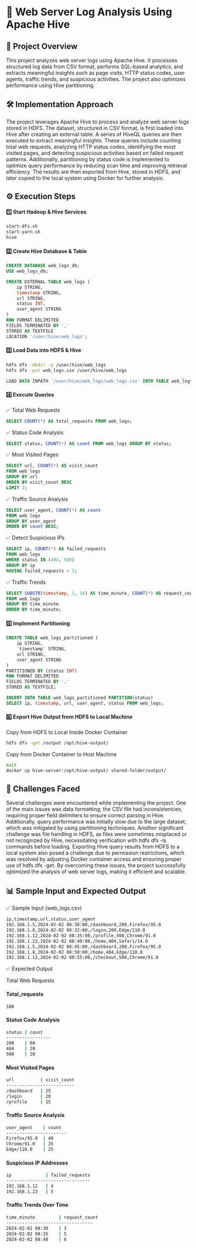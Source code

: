 # 📄 Web Server Log Analysis Using Apache Hive

## 📌 Project Overview

This project analyzes web server logs using Apache Hive. It processes structured log data from CSV format, performs SQL-based analytics, and extracts meaningful insights such as page visits, HTTP status codes, user agents, traffic trends, and suspicious activities. The project also optimizes performance using Hive partitioning.

## 🛠 Implementation Approach

The project leverages Apache Hive to process and analyze web server logs stored in HDFS. The dataset, structured in CSV format, is first loaded into Hive after creating an external table. A series of HiveQL queries are then executed to extract meaningful insights. These queries include counting total web requests, analyzing HTTP status codes, identifying the most visited pages, and detecting suspicious activities based on failed request patterns. Additionally, partitioning by status code is implemented to optimize query performance by reducing scan time and improving retrieval efficiency. The results are then exported from Hive, stored in HDFS, and later copied to the local system using Docker for further analysis.

## ⚙️ Execution Steps

#### 1️⃣ Start Hadoop & Hive Services

```bash
start-dfs.sh
start-yarn.sh
hive
```

#### 2️⃣ Create Hive Database & Table

```sql
CREATE DATABASE web_logs_db;
USE web_logs_db;
```
```sql
CREATE EXTERNAL TABLE web_logs (
    ip STRING,
    timestamp STRING,
    url STRING,
    status INT,
    user_agent STRING
)
ROW FORMAT DELIMITED
FIELDS TERMINATED BY ','
STORED AS TEXTFILE
LOCATION '/user/hive/web_logs';
```

#### 3️⃣ Load Data into HDFS & Hive

```bash
hdfs dfs -mkdir -p /user/hive/web_logs
hdfs dfs -put web_logs.csv /user/hive/web_logs
```

```sql
LOAD DATA INPATH '/user/hive/web_logs/web_logs.csv' INTO TABLE web_logs;
```

#### 4️⃣ Execute Queries
✅ Total Web Requests
```sql
SELECT COUNT(*) AS total_requests FROM web_logs;
```
✅ Status Code Analysis
```sql
SELECT status, COUNT(*) AS count FROM web_logs GROUP BY status;
```
✅ Most Visited Pages
```sql
SELECT url, COUNT(*) AS visit_count 
FROM web_logs 
GROUP BY url 
ORDER BY visit_count DESC 
LIMIT 3;
```
✅ Traffic Source Analysis
```sql
SELECT user_agent, COUNT(*) AS count 
FROM web_logs 
GROUP BY user_agent 
ORDER BY count DESC;
```
✅ Detect Suspicious IPs
```sql
SELECT ip, COUNT(*) AS failed_requests 
FROM web_logs 
WHERE status IN (404, 500) 
GROUP BY ip 
HAVING failed_requests > 3;
```
✅ Traffic Trends
```sql
SELECT SUBSTR(timestamp, 1, 16) AS time_minute, COUNT(*) AS request_count 
FROM web_logs 
GROUP BY time_minute 
ORDER BY time_minute;
```
#### 5️⃣ Implement Partitioning
```sql
CREATE TABLE web_logs_partitioned (
    ip STRING,
    `timestamp` STRING,
    url STRING,
    user_agent STRING
)
PARTITIONED BY (status INT)
ROW FORMAT DELIMITED
FIELDS TERMINATED BY ','
STORED AS TEXTFILE;
```
```sql
INSERT INTO TABLE web_logs_partitioned PARTITION(status)
SELECT ip, timestamp, url, user_agent, status FROM web_logs;
```

#### 6️⃣ Export Hive Output from HDFS to Local Machine
Copy from HDFS to Local Inside Docker Container
```bash
hdfs dfs -get /output /opt/hive-output/
```
Copy from Docker Container to Host Machine
```bash
exit
docker cp hive-server:/opt/hive-output/ shared-folder/output/
```

## 🎯 Challenges Faced

Several challenges were encountered while implementing the project. One of the main issues was data formatting; the CSV file had inconsistencies, requiring proper field delimiters to ensure correct parsing in Hive. Additionally, query performance was initially slow due to the large dataset, which was mitigated by using partitioning techniques. Another significant challenge was file handling in HDFS, as files were sometimes misplaced or not recognized by Hive, necessitating verification with hdfs dfs -ls commands before loading. Exporting Hive query results from HDFS to a local system also posed a challenge due to permission restrictions, which was resolved by adjusting Docker container access and ensuring proper use of hdfs dfs -get. By overcoming these issues, the project successfully optimized the analysis of web server logs, making it efficient and scalable.

## 📊 Sample Input and Expected Output
✅ Sample Input (web_logs.csv)
```bash
ip,timestamp,url,status,user_agent
192.168.1.5,2024-02-02 08:30:00,/dashboard,200,Firefox/95.0
192.168.1.8,2024-02-02 08:32:00,/login,200,Edge/110.0
192.168.1.12,2024-02-02 08:35:00,/profile,500,Chrome/91.0
192.168.1.22,2024-02-02 08:40:00,/home,404,Safari/14.0
192.168.1.5,2024-02-02 08:45:00,/dashboard,200,Firefox/95.0
192.168.1.8,2024-02-02 08:50:00,/home,404,Edge/110.0
192.168.1.12,2024-02-02 08:55:00,/checkout,500,Chrome/91.0
```
✅ Expected Output

Total Web Requests

#### Total_requests
```bash
100
```
#### Status Code Analysis
```bash
status | count
-----------------
200    | 60
404    | 20
500    | 20
```

#### Most Visited Pages
```bash
url          | visit_count
--------------------------
/dashboard   | 25
/login       | 20
/profile     | 15
```

#### Traffic Source Analysis
```bash
user_agent    | count
-----------------------
Firefox/95.0  | 40
Chrome/91.0   | 35
Edge/110.0    | 25
```
#### Suspicious IP Addresses
```bash 
ip             | failed_requests
--------------------------------
192.168.1.12   | 4
192.168.1.22   | 5
```

#### Traffic Trends Over Time
```bash
time_minute         | request_count
---------------------------------
2024-02-02 08:30    | 3
2024-02-02 08:35    | 5
2024-02-02 08:40    | 6
```